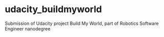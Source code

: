 # udacity_buildmyworld
Submission of Udacity project Build My World, part of Robotics Software Engineer nanodegree
